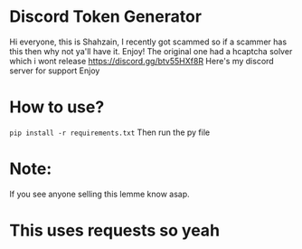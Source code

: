 # Discord Token Generator
Hi everyone, this is Shahzain, I recently got scammed so if a scammer has this then why not ya'll have it. Enjoy!
The original one had a hcaptcha solver which i wont release
https://discord.gg/btv55HXf8R
Here's my discord server for support
Enjoy
# How to use?
`pip install -r requirements.txt`
Then run the py file
# Note: 
If you see anyone selling this lemme know asap.
# This uses requests so yeah
